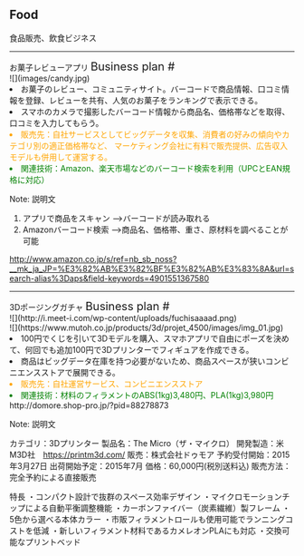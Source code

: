 ##  Food

食品販売、飲食ビジネス

---

<div class="title">お菓子レビューアプリ <span style="font-size:20px;">Business plan #</span></div>

<div class="frame">
<div class="right">
<div class="shadow">
![](images/candy.jpg)
</div>
<div class="shadow">
</div>
</div>


<div class="left">
<li>お菓子のレビュー、コミュニティサイト。バーコードで商品情報、口コミ情報を登録、レビューを共有、人気のお菓子をランキングで表示できる。</li>
<li>スマホのカメラで撮影したバーコード情報から商品名、価格帯などを取得、口コミを入力してもらう。</li>
<li style="color:orange">販売先：自社サービスとしてビッグデータを収集、消費者の好みの傾向やカテゴリ別の適正価格帯など、
マーケティング会社に有料で販売提供、広告収入モデルも併用して運営する。</li>
<li style="color:green">関連技術：Amazon、楽天市場などのバーコード検索を利用（UPCとEAN規格に対応）</li>

</div>


</div>

Note: 説明文

1. アプリで商品をスキャン -->バーコードが読み取れる
2. Amazonバーコード検索 -->商品名、価格帯、重さ、原材料を調べることが可能

http://www.amazon.co.jp/s/ref=nb_sb_noss?__mk_ja_JP=%E3%82%AB%E3%82%BF%E3%82%AB%E3%83%8A&url=search-alias%3Daps&field-keywords=4901551367580



---

<div class="title">3Dポージングガチャ <span style="font-size:20px;">Business plan #</span></div>

<div class="frame">
<div class="right">
<div class="shadow">
![](http://i.meet-i.com/wp-content/uploads/fuchisaaaad.png)
</div>
<div class="shadow">
![](https://www.mutoh.co.jp/products/3d/projet_4500/images/img_01.jpg)
</div>

</div>


<div class="left">
<li>100円でくじを引いて3Dモデルを購入、スマホアプリで自由にポーズを決めて、何回でも追加100円で3Dプリンターでフィギュアを作成できる。</li>
<li>商品はビッグデータ在庫を持つ必要がないため、商品スペースが狭いコンビニエンスストアで展開できる。</li>
<li style="color:orange">販売先：自社運営サービス、コンビニエンスストア</li>
<li style="color:green">関連技術：材料のフィラメントのABS(1kg)3,480円、PLA(1kg)3,980円</li>
http://domore.shop-pro.jp/?pid=88278873
</div>


</div>

Note: 説明文

カテゴリ：3Dプリンター
製品名：The Micro（ザ・マイクロ）
開発製造：米M3D社　https://printm3d.com/
販売：株式会社ドゥモア
予約受付開始：2015年3月27日
出荷開始予定：2015年7月
価格：60,000円(税別送料込)
販売方法：完全予約による直接販売

特長
・コンパクト設計で抜群のスペース効率デザイン
・マイクロモーションチップによる自動平衡調整機能
・カーボンファイバー（炭素繊維）製フレーム
・5色から選べる本体カラー
・市販フィラメントロールも使用可能でランニングコストを低減
・新しいフィラメント材料であるカメレオンPLAにも対応
・交換可能なプリントベッド
